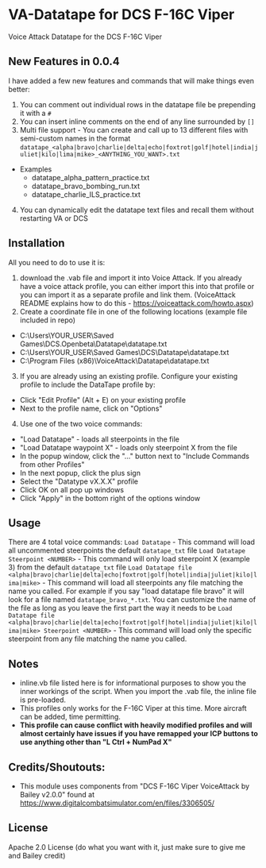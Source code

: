 # VA-Datatape for DCS F-16C Viper
Voice Attack Datatape for the DCS F-16C Viper

## New Features in 0.0.4
I have added a few new features and commands that will make things even better:
1) You can comment out individual rows in the datatape file be prepending it with a `#`
2) You can insert inline comments on the end of any line surrounded by `[]`
3) Multi file support - You can create and call up to 13 different files with semi-custom names in the format
`datatape_<alpha|bravo|charlie|delta|echo|foxtrot|golf|hotel|india|juliet|kilo|lima|mike>_<ANYTHING_YOU_WANT>.txt`
  * Examples
    * datatape_alpha_pattern_practice.txt
    * datatape_bravo_bombing_run.txt
    * datatape_charlie_ILS_practice.txt
4) You can dynamically edit the datatape text files and recall them without restarting VA or DCS

## Installation
All you need to do to use it is:

1) download the .vab file and import it into Voice Attack. If you already have a voice attack profile, you can either import this into that profile or you can import it as a separate profile and link them. (VoiceAttack README explains how to do this - https://voiceattack.com/howto.aspx)
2) Create a coordinate file in one of the following locations (example file included in repo)
  * C:\Users\YOUR_USER\Saved Games\DCS.Openbeta\Datatape\datatape.txt
  * C:\Users\YOUR_USER\Saved Games\DCS\Datatape\datatape.txt
  * C:\Program Files (x86)\VoiceAttack\Datatape\datatape.txt

3) If you are already using an existing profile. Configure your existing profile to include the DataTape profile by:
 * Click "Edit Profile" (Alt + E) on your existing profile
 * Next to the profile name, click on "Options"

4) Use one of the two voice commands:
  * "Load Datatape" - loads all steerpoints in the file
  * "Load Datatape waypoint X" - loads only steerpoint X from the file
  * In the popup window, click the "..." button next to "Include Commands from other Profiles"
  * In the next popup, click the plus sign
  * Select the "Datatype vX.X.X" profile
  * Click OK on all pop up windows
  * Click "Apply" in the bottom right of the options window
 
## Usage
There are 4 total voice commands:
`Load Datatape` - This command will load all uncommented steerpoints the default `datatape_txt` file
`Load Datatape Steerpoint <NUMBER>` - This command will only load steerpoint X (example 3) from the default `datatape_txt` file
`Load Datatape file <alpha|bravo|charlie|delta|echo|foxtrot|golf|hotel|india|juliet|kilo|lima|mike>` - This command will load all steerpoints any file matching the name you called. For example if you say "load datatape file bravo" it will look for a file named `datatape_bravo_*.txt`. You can customize the name of the file as long as you leave the first part the way it needs to be
`Load Datatape file <alpha|bravo|charlie|delta|echo|foxtrot|golf|hotel|india|juliet|kilo|lima|mike> Steerpoint <NUMBER>` - This command will load only the specific steerpoint from any file matching the name you called. 

  
## Notes
* inline.vb file listed here is for informational purposes to show you the inner workings of the script. When you import the .vab file, the inline file is pre-loaded. 
* This profiles only works for the F-16C Viper at this time. More aircraft can be added, time permitting. 
* **This profile can cause conflict with heavily modified profiles and will almost certainly have issues if you have remapped your ICP buttons to use anything other than "L Ctrl + NumPad X"**


## Credits/Shoutouts:
* This module uses components from "DCS F-16C Viper VoiceAttack by Bailey v2.0.0" found at https://www.digitalcombatsimulator.com/en/files/3306505/


## License 
Apache 2.0 License (do what you want with it, just make sure to give me and Bailey credit)
